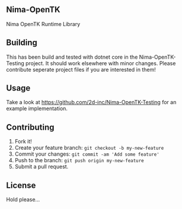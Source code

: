 ## Nima-OpenTK
Nima OpenTK Runtime Library

## Building
This has been build and tested with dotnet core in the Nima-OpenTK-Testing project. It should work elsewhere with minor changes. Please contribute seperate project files if you are interested in them!

## Usage
Take a look at https://github.com/2d-inc/Nima-OpenTK-Testing for an example implementation.

## Contributing
1. Fork it!
2. Create your feature branch: `git checkout -b my-new-feature`
3. Commit your changes: `git commit -am 'Add some feature'`
4. Push to the branch: `git push origin my-new-feature`
5. Submit a pull request.

## License
Hold please...

